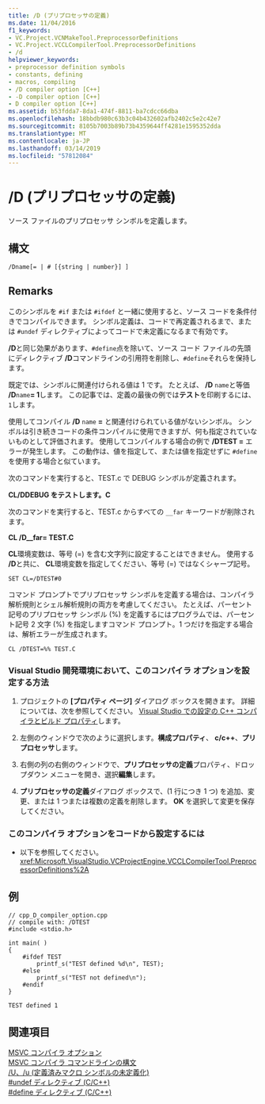 ```yaml
---
title: /D (プリプロセッサの定義)
ms.date: 11/04/2016
f1_keywords:
- VC.Project.VCNMakeTool.PreprocessorDefinitions
- VC.Project.VCCLCompilerTool.PreprocessorDefinitions
- /d
helpviewer_keywords:
- preprocessor definition symbols
- constants, defining
- macros, compiling
- /D compiler option [C++]
- -D compiler option [C++]
- D compiler option [C++]
ms.assetid: b53fdda7-8da1-474f-8811-ba7cdcc66dba
ms.openlocfilehash: 18bbdb980c63b3c04b432602afb2402c5e2c42e7
ms.sourcegitcommit: 8105b7003b89b73b4359644ff4281e1595352dda
ms.translationtype: MT
ms.contentlocale: ja-JP
ms.lasthandoff: 03/14/2019
ms.locfileid: "57812084"
---
```

# <a name="d-preprocessor-definitions"></a>/D (プリプロセッサの定義)

ソース ファイルのプリプロセッサ シンボルを定義します。

## <a name="syntax"></a>構文

```
/Dname[= | # [{string | number}] ]
```

## <a name="remarks"></a>Remarks

このシンボルを `#if` または `#ifdef` と一緒に使用すると、ソース コードを条件付きでコンパイルできます。 シンボル定義は、コードで再定義されるまで、または `#undef` ディレクティブによってコードで未定義になるまで有効です。

**/D**と同じ効果があります、`#define`点を除いて、ソース コード ファイルの先頭にディレクティブ **/D**コマンドラインの引用符を削除し、`#define`それらを保持します。

既定では、シンボルに関連付けられる値は 1 です。 たとえば、 **/D** `name`と等価 **/D**`name`**= 1**します。 この記事では、定義の最後の例では**テスト**を印刷するには、`1`します。

使用してコンパイル **/D** `name` **=** と関連付けられている値がないシンボル。 シンボルは引き続きコードの条件コンパイルに使用できますが、何も指定されていないものとして評価されます。 使用してコンパイルする場合の例で **/DTEST =** エラーが発生します。 この動作は、値を指定して、または値を指定せずに `#define` を使用する場合と似ています。

次のコマンドを実行すると、TEST.c で DEBUG シンボルが定義されます。

**CL/DDEBUG をテストします。C**

次のコマンドを実行すると、TEST.c からすべての `__far` キーワードが削除されます。

**CL /D__far=  TEST.C**

**CL**環境変数は、等号 (=) を含む文字列に設定することはできません。 使用する **/D**と共に、 **CL**環境変数を指定してください、等号 (=) ではなくシャープ記号。

```
SET CL=/DTEST#0
```

コマンド プロンプトでプリプロセッサ シンボルを定義する場合は、コンパイラ解析規則とシェル解析規則の両方を考慮してください。 たとえば、パーセント記号のプリプロセッサ シンボル (%) を定義するにはプログラムでは、パーセント記号 2 文字 (%) を指定しますコマンド プロンプト。1 つだけを指定する場合は、解析エラーが生成されます。

```
CL /DTEST=%% TEST.C
```

### <a name="to-set-this-compiler-option-in-the-visual-studio-development-environment"></a>Visual Studio 開発環境において、このコンパイラ オプションを設定する方法

1. プロジェクトの **[プロパティ ページ]** ダイアログ ボックスを開きます。 詳細については、次を参照してください。 [Visual Studio での設定の C++ コンパイラとビルド プロパティ](../working-with-project-properties.md)します。

1. 左側のウィンドウで次のように選択します。**構成プロパティ**、 **c/c++**、**プリプロセッサ**します。

1. 右側の列の右側のウィンドウで、**プリプロセッサの定義**プロパティ、ドロップダウン メニューを開き、選択**編集**します。

1. **プリプロセッサの定義**ダイアログ ボックスで、(1 行につき 1 つ) を追加、変更、または 1 つまたは複数の定義を削除します。 **OK** を選択して変更を保存してください。

### <a name="to-set-this-compiler-option-programmatically"></a>このコンパイラ オプションをコードから設定するには

- 以下を参照してください。<xref:Microsoft.VisualStudio.VCProjectEngine.VCCLCompilerTool.PreprocessorDefinitions%2A>

## <a name="example"></a>例

```
// cpp_D_compiler_option.cpp
// compile with: /DTEST
#include <stdio.h>

int main( )
{
    #ifdef TEST
        printf_s("TEST defined %d\n", TEST);
    #else
        printf_s("TEST not defined\n");
    #endif
}
```

```Output
TEST defined 1
```

## <a name="see-also"></a>関連項目

[MSVC コンパイラ オプション](compiler-options.md)<br/>
[MSVC コンパイラ コマンドラインの構文](compiler-command-line-syntax.md)<br/>
[/U、/u (定義済みマクロ シンボルの未定義化)](u-u-undefine-symbols.md)<br/>
[#undef ディレクティブ (C/C++)](../../preprocessor/hash-undef-directive-c-cpp.md)<br/>
[#define ディレクティブ (C/C++)](../../preprocessor/hash-define-directive-c-cpp.md)
